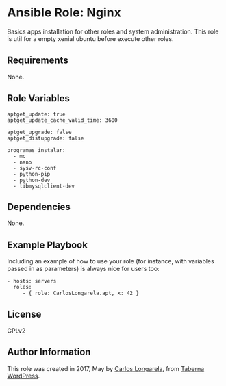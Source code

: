 Ansible Role: Nginx
=========

Basics apps installation for other roles and system administration. This role is util for a empty xenial ubuntu before execute other roles.

Requirements
------------

None.

Role Variables
--------------

    aptget_update: true
    aptget_update_cache_valid_time: 3600

    aptget_upgrade: false
    aptget_distupgrade: false

    programas_instalar:
      - mc
      - nano
      - sysv-rc-conf
      - python-pip
      - python-dev
      - libmysqlclient-dev

Dependencies
------------

None.

Example Playbook
----------------

Including an example of how to use your role (for instance, with variables passed in as parameters) is always nice for users too:

    - hosts: servers
      roles:
         - { role: CarlosLongarela.apt, x: 42 }

License
-------

GPLv2

Author Information
------------------

This role was created in 2017, May by [Carlos Longarela](mailto:carlos@longarela.eu), from [Taberna WordPress](https://tabernawp.com/).
